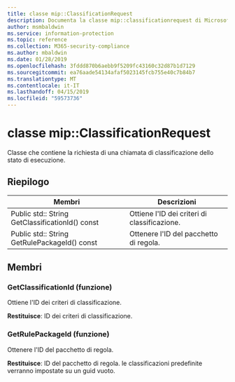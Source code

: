 ```yaml
---
title: classe mip::ClassificationRequest
description: Documenta la classe mip::classificationrequest di Microsoft Information Protection (MIP) SDK.
author: msmbaldwin
ms.service: information-protection
ms.topic: reference
ms.collection: M365-security-compliance
ms.author: mbaldwin
ms.date: 01/28/2019
ms.openlocfilehash: 3fddd870b6aebb9f5209fc43160c32d87b1d7129
ms.sourcegitcommit: ea76aade54134afaf5023145fcb755e40c7b84b7
ms.translationtype: MT
ms.contentlocale: it-IT
ms.lasthandoff: 04/15/2019
ms.locfileid: "59573736"
---
```

# <a name="class-mipclassificationrequest"></a>classe mip::ClassificationRequest 
Classe che contiene la richiesta di una chiamata di classificazione dello stato di esecuzione.
  
## <a name="summary"></a>Riepilogo
 Membri                        | Descrizioni                                
--------------------------------|---------------------------------------------
Public std:: String GetClassificationId() const  |  Ottiene l'ID dei criteri di classificazione.
Public std:: String GetRulePackageId() const  |  Ottenere l'ID del pacchetto di regola.
  
## <a name="members"></a>Membri
  
### <a name="getclassificationid-function"></a>GetClassificationId (funzione)
Ottiene l'ID dei criteri di classificazione.

  
**Restituisce**: ID dei criteri di classificazione.
  
### <a name="getrulepackageid-function"></a>GetRulePackageId (funzione)
Ottenere l'ID del pacchetto di regola.

  
**Restituisce**: ID del pacchetto di regola. le classificazioni predefinite verranno impostate su un guid vuoto.